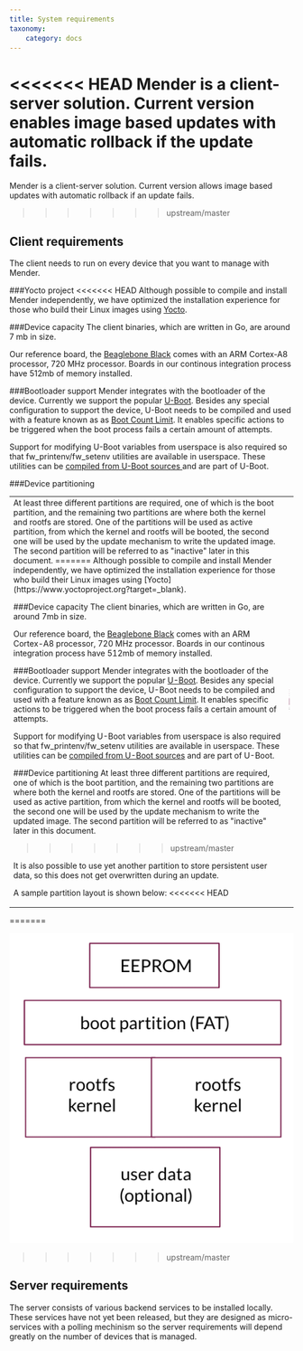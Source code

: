 ```yaml
---
title: System requirements
taxonomy:
    category: docs
---
```


<<<<<<< HEAD
Mender is a client-server solution. Current version enables image based updates with automatic rollback if the update fails.
=======
Mender is a client-server solution. Current version allows image based updates with automatic rollback if an update fails.
>>>>>>> upstream/master

## Client requirements

The client needs to run on every device that you want to manage with Mender. 

###Yocto project
<<<<<<< HEAD
Although possible to compile and install Mender independently, we have optimized the installation experience for those who build their Linux images using <a href="https://www.yoctoproject.org" target="_blank">Yocto</a>.

###Device capacity
The client binaries, which are written in Go, are around 7 mb in size. 

Our reference board, the <a href="http://beagleboard.org/bone" target="_blank">Beaglebone Black</a> comes with an ARM Cortex-A8 processor, 720 MHz processor. Boards in our continous integration process have 512mb of memory installed.

###Bootloader support
Mender integrates with the bootloader of the device. Currently we support the popular <a href="http://www.denx.de/wiki/view/DULG/UBootBootCountLimit" target="_blank">U-Boot</a>. Besides any special configuration to support the device, U-Boot needs to be compiled and used with a feature known as as <a href="http://www.denx.de/wiki/view/DULG/UBootBootCountLimit" target="_blank">Boot Count Limit</a>. It enables specific actions to be triggered when the boot process fails a certain amount of attempts.


Support for modifying U-Boot variables from userspace is also required so that fw_printenv/fw_setenv utilities are available in userspace. These utilities can be 
<a href="http://www.denx.de/wiki/view/DULG/HowCanIAccessUBootEnvironmentVariablesInLinux" target="_blank">compiled from U-Boot sources </a>and are part of U-Boot.

###Device partitioning
<table border="0">
<tr><td>At least three different partitions are required, one of which is the boot partition, and the remaining two partitions are where both the kernel and rootfs are stored. One of the partitions will be used as active partition, from which the kernel and rootfs will be booted, the second one will be used by the update mechanism to write the updated image. The second partition will be referred to as "inactive" later in this document.
=======
Although possible to compile and install Mender independently, we have optimized the installation experience for those who build their Linux images using [Yocto](https://www.yoctoproject.org?target=_blank).

###Device capacity
The client binaries, which are written in Go, are around 7mb in size. 

Our reference board, the [Beaglebone Black](http://beagleboard.org/bone?target=_blank) comes with an ARM Cortex-A8 processor, 720 MHz processor. Boards in our continous integration process have 512mb of memory installed.

###Bootloader support
Mender integrates with the bootloader of the device. Currently we support the popular [U-Boot](http://www.denx.de/wiki/view/DULG/UBootBootCountLimit?target=_blank). Besides any special configuration to support the device, U-Boot needs to be compiled and used with a feature known as as [Boot Count Limit](http://www.denx.de/wiki/view/DULG/UBootBootCountLimit?target=_blank). It enables specific actions to be triggered when the boot process fails a certain amount of attempts.


Support for modifying U-Boot variables from userspace is also required so that fw_printenv/fw_setenv utilities are available in userspace. These utilities can be 
[compiled from U-Boot sources](http://www.denx.de/wiki/view/DULG/HowCanIAccessUBootEnvironmentVariablesInLinux?target=_blank) and are part of U-Boot.

###Device partitioning
At least three different partitions are required, one of which is the boot partition, and the remaining two partitions are where both the kernel and rootfs are stored. One of the partitions will be used as active partition, from which the kernel and rootfs will be booted, the second one will be used by the update mechanism to write the updated image. The second partition will be referred to as "inactive" later in this document.
>>>>>>> upstream/master

It is also possible to use yet another partition to store persistent user data, so this does not get overwritten during an update.

A sample partition layout is shown below:
<<<<<<< HEAD
</td>
<td>
<img src="mender_client_partition_layout.png" alt="Mender client partition layout" height="42" width="42">
</td>
</tr>
</table>
=======

![Mender client partition layout](mender_client_partition_layout.png)
>>>>>>> upstream/master


## Server requirements

The server consists of various backend services to be installed locally. These services have not yet been released, but they are designed as micro-services with a polling mechinism so the server requirements will depend greatly on the number of devices that is managed.